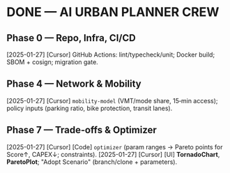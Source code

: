 # DONE — AI URBAN PLANNER CREW

## Phase 0 — Repo, Infra, CI/CD
[2025-01-27] [Cursor] GitHub Actions: lint/typecheck/unit; Docker build; SBOM + cosign; migration gate.

## Phase 4 — Network & Mobility
[2025-01-27] [Cursor] `mobility-model` (VMT/mode share, 15‑min access); policy inputs (parking ratio, bike protection, transit lanes).

## Phase 7 — Trade‑offs & Optimizer
[2025-01-27] [Cursor] [Code] `optimizer` (param ranges → Pareto points for Score↑, CAPEX↓; constraints).
[2025-01-27] [Cursor] [UI] **TornadoChart**, **ParetoPlot**; "Adopt Scenario" (branch/clone + parameters).
